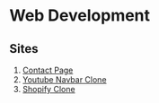 # Web Development


## Sites

1. [Contact Page](https://emmanuelcodev.github.io/Web_Dev/ContactPage1/)
2. [Youtube Navbar Clone](https://emmanuelcodev.github.io/Web_Dev/YoutubeNavbar/)
3. [Shopify Clone](https://emmanuelcodev.github.io/Web_Dev/ShopifyClone/)